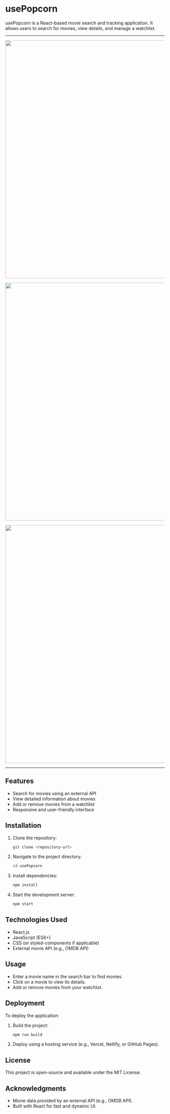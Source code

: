 # usePopcorn

usePopcorn is a React-based movie search and tracking application. It allows users to search for movies, view details, and manage a watchlist.


---------

<p align=center>
  <img src='https://github.com/user-attachments/assets/86a7034a-f090-407c-8aeb-fe4c8a729090' width=750/>
</p>

<p align=center>
  <img src='https://github.com/user-attachments/assets/d9bb81b7-8ead-4de5-806a-c0207e683232' width=750/>
</p>

<p align=center>
  <img src='https://github.com/user-attachments/assets/7b800736-1bff-445d-8540-9c179369b6e1' width=750/>
</p>

---------

## Features
- Search for movies using an external API
- View detailed information about movies
- Add or remove movies from a watchlist
- Responsive and user-friendly interface

## Installation

1. Clone the repository:
   ```sh
   git clone <repository-url>
   ```
2. Navigate to the project directory:
   ```sh
   cd usePopcorn
   ```
3. Install dependencies:
   ```sh
   npm install
   ```
4. Start the development server:
   ```sh
   npm start
   ```

## Technologies Used
- React.js
- JavaScript (ES6+)
- CSS (or styled-components if applicable)
- External movie API (e.g., OMDB API)

## Usage
- Enter a movie name in the search bar to find movies.
- Click on a movie to view its details.
- Add or remove movies from your watchlist.

## Deployment
To deploy the application:
1. Build the project:
   ```sh
   npm run build
   ```
2. Deploy using a hosting service (e.g., Vercel, Netlify, or GitHub Pages).

## License
This project is open-source and available under the MIT License.

## Acknowledgments
- Movie data provided by an external API (e.g., OMDB API).
- Built with React for fast and dynamic UI.
